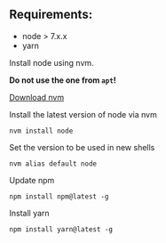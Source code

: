 ## Requirements:

* node > 7.x.x
* yarn

Install node using nvm.

**Do not use the one from `apt`!**

[Download nvm](https://github.com/creationix/nvm#install-script)

Install the latest version of node via nvm
```
nvm install node
```
Set the version to be used in new shells
```
nvm alias default node
```

Update npm
```
npm install npm@latest -g
```

Install yarn
```
npm install yarn@latest -g
```
